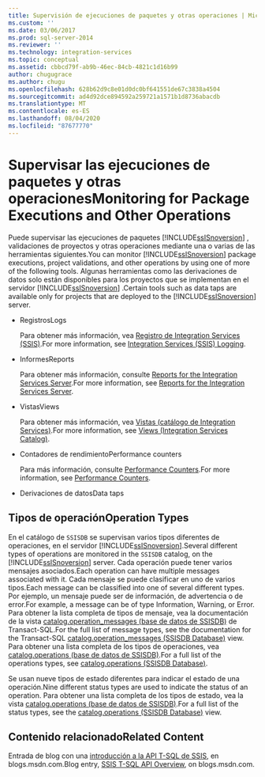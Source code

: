 ```yaml
---
title: Supervisión de ejecuciones de paquetes y otras operaciones | Microsoft Docs
ms.custom: ''
ms.date: 03/06/2017
ms.prod: sql-server-2014
ms.reviewer: ''
ms.technology: integration-services
ms.topic: conceptual
ms.assetid: cbbcd79f-ab9b-46ec-84cb-4821c1d16b99
author: chugugrace
ms.author: chugu
ms.openlocfilehash: 628b62d9c8e01d0dc0bf641551de67c3838a4504
ms.sourcegitcommit: ad4d92dce894592a259721a1571b1d8736abacdb
ms.translationtype: MT
ms.contentlocale: es-ES
ms.lasthandoff: 08/04/2020
ms.locfileid: "87677770"
---
```

# <a name="monitoring-for-package-executions-and-other-operations"></a><span data-ttu-id="c03f9-102">Supervisar las ejecuciones de paquetes y otras operaciones</span><span class="sxs-lookup"><span data-stu-id="c03f9-102">Monitoring for Package Executions and Other Operations</span></span>
  <span data-ttu-id="c03f9-103">Puede supervisar las ejecuciones de paquetes [!INCLUDE[ssISnoversion](../../includes/ssisnoversion-md.md)] , validaciones de proyectos y otras operaciones mediante una o varias de las herramientas siguientes.</span><span class="sxs-lookup"><span data-stu-id="c03f9-103">You can monitor [!INCLUDE[ssISnoversion](../../includes/ssisnoversion-md.md)] package executions, project validations, and other operations by using one of more of the following tools.</span></span> <span data-ttu-id="c03f9-104">Algunas herramientas como las derivaciones de datos solo están disponibles para los proyectos que se implementan en el servidor [!INCLUDE[ssISnoversion](../../includes/ssisnoversion-md.md)] .</span><span class="sxs-lookup"><span data-stu-id="c03f9-104">Certain tools such as data taps are available only for projects that are deployed to the [!INCLUDE[ssISnoversion](../../includes/ssisnoversion-md.md)] server.</span></span>  
  
-   <span data-ttu-id="c03f9-105">Registros</span><span class="sxs-lookup"><span data-stu-id="c03f9-105">Logs</span></span>  
  
     <span data-ttu-id="c03f9-106">Para obtener más información, vea [Registro de Integration Services &#40;SSIS&#41;](integration-services-ssis-logging.md).</span><span class="sxs-lookup"><span data-stu-id="c03f9-106">For more information, see [Integration Services &#40;SSIS&#41; Logging](integration-services-ssis-logging.md).</span></span>  
  
-   <span data-ttu-id="c03f9-107">Informes</span><span class="sxs-lookup"><span data-stu-id="c03f9-107">Reports</span></span>  
  
     <span data-ttu-id="c03f9-108">Para obtener más información, consulte [Reports for the Integration Services Server](../reports-for-the-integration-services-server.md).</span><span class="sxs-lookup"><span data-stu-id="c03f9-108">For more information, see [Reports for the Integration Services Server](../reports-for-the-integration-services-server.md).</span></span>  
  
-   <span data-ttu-id="c03f9-109">Vistas</span><span class="sxs-lookup"><span data-stu-id="c03f9-109">Views</span></span>  
  
     <span data-ttu-id="c03f9-110">Para obtener más información, vea [Vistas &#40;catálogo de Integration Services&#41;](/sql/integration-services/system-views/views-integration-services-catalog).</span><span class="sxs-lookup"><span data-stu-id="c03f9-110">For more information, see [Views &#40;Integration Services Catalog&#41;](/sql/integration-services/system-views/views-integration-services-catalog).</span></span>  
  
-   <span data-ttu-id="c03f9-111">Contadores de rendimiento</span><span class="sxs-lookup"><span data-stu-id="c03f9-111">Performance counters</span></span>  
  
     <span data-ttu-id="c03f9-112">Para más información, consulte [Performance Counters](performance-counters.md).</span><span class="sxs-lookup"><span data-stu-id="c03f9-112">For more information, see [Performance Counters](performance-counters.md).</span></span>  
  
-   <span data-ttu-id="c03f9-113">Derivaciones de datos</span><span class="sxs-lookup"><span data-stu-id="c03f9-113">Data taps</span></span>  
  
## <a name="operation-types"></a><span data-ttu-id="c03f9-114">Tipos de operación</span><span class="sxs-lookup"><span data-stu-id="c03f9-114">Operation Types</span></span>  
 <span data-ttu-id="c03f9-115">En el catálogo de `SSISDB` se supervisan varios tipos diferentes de operaciones, en el servidor [!INCLUDE[ssISnoversion](../../includes/ssisnoversion-md.md)].</span><span class="sxs-lookup"><span data-stu-id="c03f9-115">Several different types of operations are monitored in the `SSISDB` catalog, on the [!INCLUDE[ssISnoversion](../../includes/ssisnoversion-md.md)] server.</span></span> <span data-ttu-id="c03f9-116">Cada operación puede tener varios mensajes asociados.</span><span class="sxs-lookup"><span data-stu-id="c03f9-116">Each operation can have multiple messages associated with it.</span></span> <span data-ttu-id="c03f9-117">Cada mensaje se puede clasificar en uno de varios tipos.</span><span class="sxs-lookup"><span data-stu-id="c03f9-117">Each message can be classified into one of several different types.</span></span> <span data-ttu-id="c03f9-118">Por ejemplo, un mensaje puede ser de información, de advertencia o de error.</span><span class="sxs-lookup"><span data-stu-id="c03f9-118">For example, a message can be of type Information, Warning, or Error.</span></span> <span data-ttu-id="c03f9-119">Para obtener la lista completa de tipos de mensaje, vea la documentación de la vista [catalog.operation_messages &#40;base de datos de SSISDB&#41;](/sql/integration-services/system-views/catalog-operation-messages-ssisdb-database) de Transact-SQL.</span><span class="sxs-lookup"><span data-stu-id="c03f9-119">For the full list of message types, see the documentation for the Transact-SQL [catalog.operation_messages &#40;SSISDB Database&#41;](/sql/integration-services/system-views/catalog-operation-messages-ssisdb-database) view.</span></span> <span data-ttu-id="c03f9-120">Para obtener una lista completa de los tipos de operaciones, vea [catalog.operations &#40;base de datos de SSISDB&#41;](/sql/integration-services/system-views/catalog-operations-ssisdb-database).</span><span class="sxs-lookup"><span data-stu-id="c03f9-120">For a full list of the operations types, see [catalog.operations &#40;SSISDB Database&#41;](/sql/integration-services/system-views/catalog-operations-ssisdb-database).</span></span>  
  
 <span data-ttu-id="c03f9-121">Se usan nueve tipos de estado diferentes para indicar el estado de una operación.</span><span class="sxs-lookup"><span data-stu-id="c03f9-121">Nine different status types are used to indicate the status of an operation.</span></span> <span data-ttu-id="c03f9-122">Para obtener una lista completa de los tipos de estado, vea la vista [catalog.operations &#40;base de datos de SSISDB&#41;](/sql/integration-services/system-views/catalog-operations-ssisdb-database).</span><span class="sxs-lookup"><span data-stu-id="c03f9-122">For a full list of the status types, see the [catalog.operations &#40;SSISDB Database&#41;](/sql/integration-services/system-views/catalog-operations-ssisdb-database) view.</span></span>  
  
## <a name="related-content"></a><span data-ttu-id="c03f9-123">Contenido relacionado</span><span class="sxs-lookup"><span data-stu-id="c03f9-123">Related Content</span></span>  
 <span data-ttu-id="c03f9-124">Entrada de blog con una [introducción a la API T-SQL de SSIS](https://go.microsoft.com/fwlink/?LinkId=249051), en blogs.msdn.com.</span><span class="sxs-lookup"><span data-stu-id="c03f9-124">Blog entry, [SSIS T-SQL API Overview](https://go.microsoft.com/fwlink/?LinkId=249051), on blogs.msdn.com.</span></span>  
  
  

